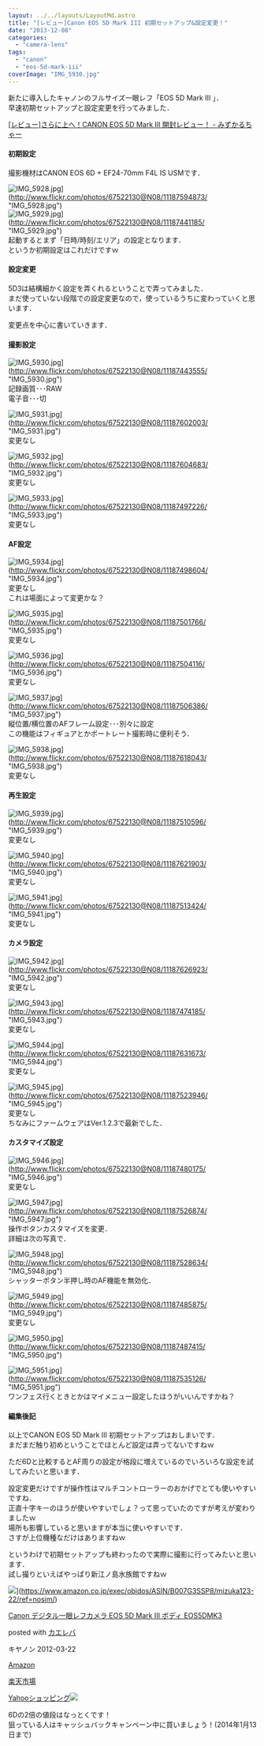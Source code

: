 ```yaml
---
layout: ../../layouts/LayoutMd.astro
title: "[レビュー]Canon EOS 5D Mark III 初期セットアップ&設定変更！"
date: "2013-12-08"
categories: 
  - "camera-lens"
tags: 
  - "canon"
  - "eos-5d-mark-iii"
coverImage: "IMG_5930.jpg"
---
```


新たに導入したキャノンのフルサイズ一眼レフ「EOS 5D Mark III 」．  
早速初期セットアップと設定変更を行ってみました．

[\[レビュー\]さらに上へ！CANON EOS 5D Mark III 開封レビュー！ \- みずかるちゃー](https://mizuka123.net/archive/4900/)

#### 初期設定

撮影機材はCANON EOS 6D + EF24-70mm F4L IS USMです．

![IMG_5928.jpg](/archive/images/11187594873_0ffc12af53_b.jpg)](http://www.flickr.com/photos/67522130@N08/11187594873/ "IMG_5928.jpg")  
![IMG_5929.jpg](/archive/images/11187441185_212ba4dcb6_b.jpg)](http://www.flickr.com/photos/67522130@N08/11187441185/ "IMG_5929.jpg")  
起動するとまず「日時/時刻/エリア」の設定となります．  
というか初期設定はこれだけですｗ

#### 設定変更

5D3は結構細かく設定を弄くれるということで弄ってみました．  
まだ使っていない段階での設定変更なので，使っているうちに変わっていくと思います．

変更点を中心に書いていきます．

#### 撮影設定

![IMG_5930.jpg](/archive/images/11187443555_ffa66a8c29_b.jpg)](http://www.flickr.com/photos/67522130@N08/11187443555/ "IMG_5930.jpg")  
記録画質･･･RAW  
電子音･･･切

![IMG_5931.jpg](/archive/images/11187602003_7aba358e4a_b.jpg)](http://www.flickr.com/photos/67522130@N08/11187602003/ "IMG_5931.jpg")  
変更なし

![IMG_5932.jpg](/archive/images/11187604683_295de7fa22_b.jpg)](http://www.flickr.com/photos/67522130@N08/11187604683/ "IMG_5932.jpg")  
変更なし

![IMG_5933.jpg](/archive/images/11187497226_8c3e6f7122_b.jpg)](http://www.flickr.com/photos/67522130@N08/11187497226/ "IMG_5933.jpg")  
変更なし

#### AF設定

![IMG_5934.jpg](/archive/images/11187498604_55324ace51_b.jpg)](http://www.flickr.com/photos/67522130@N08/11187498604/ "IMG_5934.jpg")  
変更なし  
これは場面によって変更かな？

![IMG_5935.jpg](/archive/images/11187501766_f729b27cbd_b.jpg)](http://www.flickr.com/photos/67522130@N08/11187501766/ "IMG_5935.jpg")  
変更なし

![IMG_5936.jpg](/archive/images/11187504116_8030f30984_b.jpg)](http://www.flickr.com/photos/67522130@N08/11187504116/ "IMG_5936.jpg")  
変更なし

![IMG_5937.jpg](/archive/images/11187506386_05bc7c512d_b.jpg)](http://www.flickr.com/photos/67522130@N08/11187506386/ "IMG_5937.jpg")  
縦位置/横位置のAFフレーム設定･･･別々に設定  
この機能はフィギュアとかポートレート撮影時に便利そう．

![IMG_5938.jpg](/archive/images/11187618043_c652db777c_b.jpg)](http://www.flickr.com/photos/67522130@N08/11187618043/ "IMG_5938.jpg")  
変更なし

#### 再生設定

![IMG_5939.jpg](/archive/images/11187510596_aa167c7e3e_b.jpg)](http://www.flickr.com/photos/67522130@N08/11187510596/ "IMG_5939.jpg")  
変更なし

![IMG_5940.jpg](/archive/images/11187621903_ebea1bddff_b.jpg)](http://www.flickr.com/photos/67522130@N08/11187621903/ "IMG_5940.jpg")  
変更なし

![IMG_5941.jpg](/archive/images/11187513424_f2be55e0f7_b.jpg)](http://www.flickr.com/photos/67522130@N08/11187513424/ "IMG_5941.jpg")  
変更なし

#### カメラ設定

![IMG_5942.jpg](/archive/images/11187626923_146a1ddc26_b.jpg)](http://www.flickr.com/photos/67522130@N08/11187626923/ "IMG_5942.jpg")  
変更なし

![IMG_5943.jpg](/archive/images/11187474185_e1df7c8c71_b.jpg)](http://www.flickr.com/photos/67522130@N08/11187474185/ "IMG_5943.jpg")  
変更なし

![IMG_5944.jpg](/archive/images/11187631673_de3ff0a66f_b.jpg)](http://www.flickr.com/photos/67522130@N08/11187631673/ "IMG_5944.jpg")  
変更なし

![IMG_5945.jpg](/archive/images/11187523946_204625d485_b.jpg)](http://www.flickr.com/photos/67522130@N08/11187523946/ "IMG_5945.jpg")  
変更なし  
ちなみにファームウェアはVer.1.2.3で最新でした．

#### カスタマイズ設定

![IMG_5946.jpg](/archive/images/11187480175_a043ce3dd7_b.jpg)](http://www.flickr.com/photos/67522130@N08/11187480175/ "IMG_5946.jpg")  
変更なし

![IMG_5947.jpg](/archive/images/11187526874_352e3de6a9_b.jpg)](http://www.flickr.com/photos/67522130@N08/11187526874/ "IMG_5947.jpg")  
操作ボタンカスタマイズを変更．  
詳細は次の写真で．

![IMG_5948.jpg](/archive/images/11187528634_b3f3f7a074_b.jpg)](http://www.flickr.com/photos/67522130@N08/11187528634/ "IMG_5948.jpg")  
シャッターボタン半押し時のAF機能を無効化．

![IMG_5949.jpg](/archive/images/11187485875_bebc1db135_b.jpg)](http://www.flickr.com/photos/67522130@N08/11187485875/ "IMG_5949.jpg")  
変更なし

![IMG_5950.jpg](/archive/images/11187487415_c733c86154_b.jpg)](http://www.flickr.com/photos/67522130@N08/11187487415/ "IMG_5950.jpg")

![IMG_5951.jpg](/archive/images/11187535126_70dffacdd7_b.jpg)](http://www.flickr.com/photos/67522130@N08/11187535126/ "IMG_5951.jpg")  
ワンフェス行くときとかはマイメニュー設定したほうがいいんですかね？

#### 編集後記

以上でCANON EOS 5D Mark III 初期セットアップはおしまいです．  
まだまだ触り初めということでほとんど設定は弄ってないですねｗ

ただ6Dと比較するとAF周りの設定が格段に増えているのでいろいろな設定を試してみたいと思います．

設定変更だけですが操作性はマルチコントローラーのおかげでとても使いやすいですね．  
正直十字キーのほうが使いやすいでしょ？って思っていたのですが考えが変わりましたｗ  
場所も影響していると思いますが本当に使いやすいです．  
さすが上位機種なだけはありますねｗ

というわけで初期セットアップも終わったので実際に撮影に行ってみたいと思います．  
試し撮りといえばやっぱり新江ノ島水族館ですねｗ

![](/archive/images/41pReGl7PNL._SL160_.jpg)](https://www.amazon.co.jp/exec/obidos/ASIN/B007G3SSP8/mizuka123-22/ref=nosim/)

[Canon デジタル一眼レフカメラ EOS 5D Mark III ボディ EOS5DMK3](https://www.amazon.co.jp/exec/obidos/ASIN/B007G3SSP8/mizuka123-22/ref=nosim/)

posted with [カエレバ](http://kaereba.com)

キヤノン 2012-03-22

[Amazon](http://www.amazon.co.jp/gp/search?keywords=EOS5DMK3&__mk_ja_JP=%83J%83%5E%83J%83i&tag=mizuka123-22 "アマゾン")

[楽天市場](http://hb.afl.rakuten.co.jp/hgc/032b53ee.4b34c5ee.0f4a541e.f440145e/?pc=http%3A%2F%2Fsearch.rakuten.co.jp%2Fsearch%2Fmall%2FEOS5DMK3%2F-%2Ff.1-p.1-s.1-sf.0-st.A-v.2%3Fx%3D0%26scid%3Daf_ich_link_urltxt%26m%3Dhttp%3A%2F%2Fm.rakuten.co.jp%2F "楽天市場")

[Yahooショッピング![](//ad.jp.ap.valuecommerce.com/servlet/gifbanner?sid=3066752&pid=881990642)](//ck.jp.ap.valuecommerce.com/servlet/referral?sid=3066752&pid=881990642&vc_url=http%3A%2F%2Fshopping.search.yahoo.co.jp%2Fsearch%3FuIv%3Don%26ei%3DUTF-8%26tab_ex%3Dcommerce%26slider%3D0%26va%3DEOS5DMK3 "Yahooショッピング")

6Dの2倍の値段はなっとくです！  
狙っている人はキャッシュバックキャンペーン中に買いましょう！(2014年1月13日まで)
